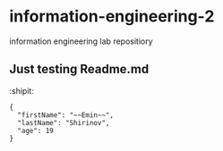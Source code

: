 # information-engineering-2
information engineering lab repositiory
## Just testing Readme.md
:shipit:
```
{
  "firstName": "~~Emin~~",
  "lastName": "Shirinov",
  "age": 19
}
```
